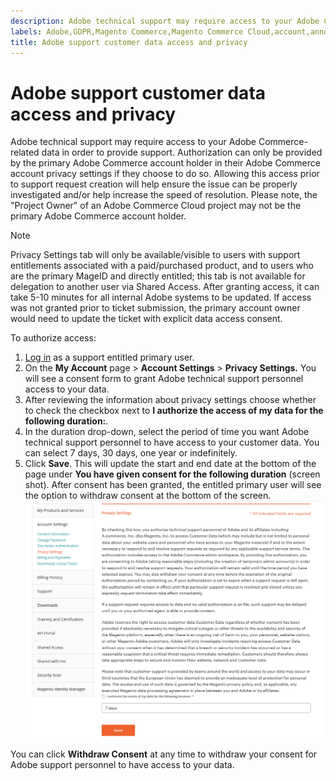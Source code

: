 ```yaml
---
description: Adobe technical support may require access to your Adobe Commerce-related data in order to provide support. Authorization can only be provided by the primary Adobe Commerce account holder in their Adobe Commerce account privacy settings if they choose to do so. Allowing this access prior to support request creation will help ensure the issue can be properly investigated and/or help increase the speed of resolution. Please note, the "Project Owner" of an Adobe Commerce Cloud project may not be the primary Adobe Commerce account holder.
labels: Adobe,GDPR,Magento Commerce,Magento Commerce Cloud,account,announcements,customers,data,security,support
title: Adobe support customer data access and privacy
---
```


# Adobe support customer data access and privacy

Adobe technical support may require access to your Adobe Commerce-related data in order to provide support. Authorization can only be provided by the primary Adobe Commerce account holder in their Adobe Commerce account privacy settings if they choose to do so. Allowing this access prior to support request creation will help ensure the issue can be properly investigated and/or help increase the speed of resolution. Please note, the "Project Owner" of an Adobe Commerce Cloud project may not be the primary Adobe Commerce account holder.

>[!NOTE]
>
>Privacy Settings tab will only be available/visible to users with support entitlements associated with a paid/purchased product, and to users who are the primary MageID and directly entitled; this tab is not available for delegation to another user via Shared Access. After granting access, it can take 5-10 minutes for all internal Adobe systems to be updated. If access was not granted prior to ticket submission, the primary account owner would need to update the ticket with explicit data access consent.

To authorize access:

1. [Log in](https://account.magento.com/customer/account/login) as a support entitled primary user.
1. On the **My Account** page > **Account Settings** > **Privacy Settings.** You will see a consent form to grant Adobe technical support personnel access to your data.
1. After reviewing the information about privacy settings choose whether to check the checkbox next to **I authorize the access of my data for the following duration:**.
1. In the duration drop-down, select the period of time you want Adobe technical support personnel to have access to your customer data. You can select 7 days, 30 days, one year or indefinitely.
1. Click **Save**. This will update the start and end date at the bottom of the page under **You have given consent for the following duration** (screen shot). After consent has been granted, the entitled primary user will see the option to withdraw consent at the bottom of the screen.
  ![magento-account-privacy-settings.png](assets/magento-account-privacy-settings.png)    

You can click **Withdraw Consent** at any time to withdraw your consent for Adobe support personnel to have access to your data.